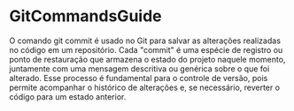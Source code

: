 # GitCommandsGuide

O comando git commit é usado no Git para salvar as alterações realizadas no código em um repositório. Cada "commit" é uma espécie de registro ou ponto de restauração que armazena o estado do projeto naquele momento, juntamente com uma mensagem descritiva ou genérica sobre o que foi alterado. Esse processo é fundamental para o controle de versão, pois permite acompanhar o histórico de alterações e, se necessário, reverter o código para um estado anterior.